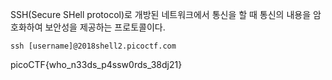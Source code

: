 SSH(Secure SHell protocol)로 개방된 네트워크에서 통신을 할 때 통신의 내용을 암호화하여 보안성을 제공하는 프로토콜이다.

``` batch
ssh [username]@2018shell2.picoctf.com
```

picoCTF{who_n33ds_p4ssw0rds_38dj21}
